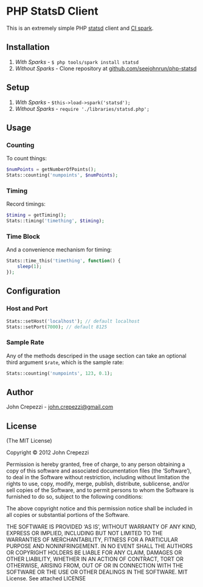 # PHP StatsD Client

This is an extremely simple PHP [statsd](https://github.com/etsy/statsd.git) client and [CI spark](http://getsparks.org).

## Installation

1.  _With Sparks_ - `$ php tools/spark install statsd`
2.  _Without Sparks_ - Clone repository at [github.com/seejohnrun/php-statsd](https://github.com/seejohnrun/php-statsd)

## Setup

1.  _With Sparks_ - `$this->load->spark('statsd');`
2.  _Without Sparks_ - `require './libraries/statsd.php';`

## Usage

### Counting

To count things:

``` php
$numPoints = getNumberOfPoints();
Stats::counting('numpoints', $numPoints);
```

### Timing

Record timings:

``` php
$timing = getTiming();
Stats::timing('timething', $timing);
```

### Time Block

And a convenience mechanism for timing:

``` php
Stats::time_this('timething', function() {
    sleep(1);
});
```

## Configuration

### Host and Port

``` php
Stats::setHost('localhost'); // default localhost
Stats::setPort(7000); // default 8125
```

### Sample Rate

Any of the methods descriped in the usage section can take an optional third argument `$rate`, which is the sample rate:

``` php
Stats::counting('numpoints', 123, 0.1);
```

## Author

John Crepezzi - john.crepezzi@gmail.com

## License

(The MIT License)

Copyright © 2012 John Crepezzi

Permission is hereby granted, free of charge, to any person obtaining a copy of this software and associated documentation files (the ‘Software’), to deal in the Software without restriction, including without limitation the rights to use, copy, modify, merge, publish, distribute, sublicense, and/or sell copies of the Software, and to permit persons to whom the Software is furnished to do so, subject to the following conditions:

The above copyright notice and this permission notice shall be included in all copies or substantial portions of the Software.

THE SOFTWARE IS PROVIDED ‘AS IS’, WITHOUT WARRANTY OF ANY KIND, EXPRESS OR IMPLIED, INCLUDING BUT NOT LIMITED TO THE WARRANTIES OF MERCHANTABILITY, FITNESS FOR A PARTICULAR PURPOSE AND NONINFRINGEMENT. IN NO EVENT SHALL THE AUTHORS OR COPYRIGHT HOLDERS BE LIABLE FOR ANY CLAIM, DAMAGES OR OTHER LIABILITY, WHETHER IN AN ACTION OF CONTRACT, TORT OR OTHERWISE, ARISING FROM, OUT OF OR IN CONNECTION WITH THE SOFTWARE OR THE USE OR OTHER DEALINGS IN THE SOFTWARE. MIT License.  See attached LICENSE
